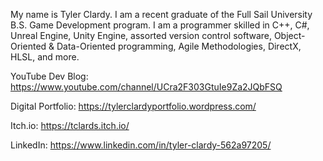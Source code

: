 My name is Tyler Clardy. I am a recent graduate of the Full Sail University B.S. Game Development program. I am a programmer skilled in C++, C#, Unreal Engine, Unity Engine, assorted version control software, Object-Oriented & Data-Oriented programming, Agile Methodologies, DirectX, HLSL, and more.

YouTube Dev Blog: https://www.youtube.com/channel/UCra2F303GtuIe9Za2JQbFSQ

Digital Portfolio: https://tylerclardyportfolio.wordpress.com/

Itch.io: https://tclards.itch.io/

LinkedIn: https://www.linkedin.com/in/tyler-clardy-562a97205/ 

